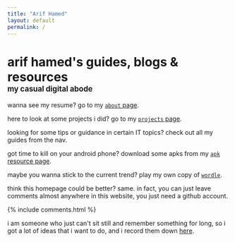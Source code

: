 ```yaml
---
title: "Arif Hamed"
layout: default
permalink: /
---
```


<!-- <link rel="stylesheet" href="https://arifhamed.github.io/static/css/bootstrap.min.css">
<script src="https://arifhamed.github.io/static/js/jquery.min.js"></script>
<script src="https://arifhamed.github.io/static/js/bootstrap.min.js"></script>

<link rel="stylesheet" type="text/css" href="https://arifhamed.github.io/static/css/site.css"> -->


# arif hamed's guides, blogs & resources <br><span style="font-size:60%;">my casual digital abode</span>

wanna see my resume? go to my [`about` page](https://arifhamed.github.io/about).

here to look at some projects i did? go to my [`projects` page](https://arifhamed.github.io/projects).

looking for some tips or guidance in certain IT topics? check out all my guides from the nav.

got time to kill on your android phone? download some apks from my [`apk` resource page](https://arifhamed.github.io/resources/apk).

maybe you wanna stick to the current trend? play my own copy of [`wordle`](https://arifhamed.github.io/games/wordle).

think this homepage could be better? same. in fact, you can just leave comments almost anywhere in this website, you just need a github account.


{% include comments.html %}


i am someone who just can't sit still and remember something for long, so i got a lot of ideas that i want to do, and i record them down [here](https://arifhamed.github.io/todo).